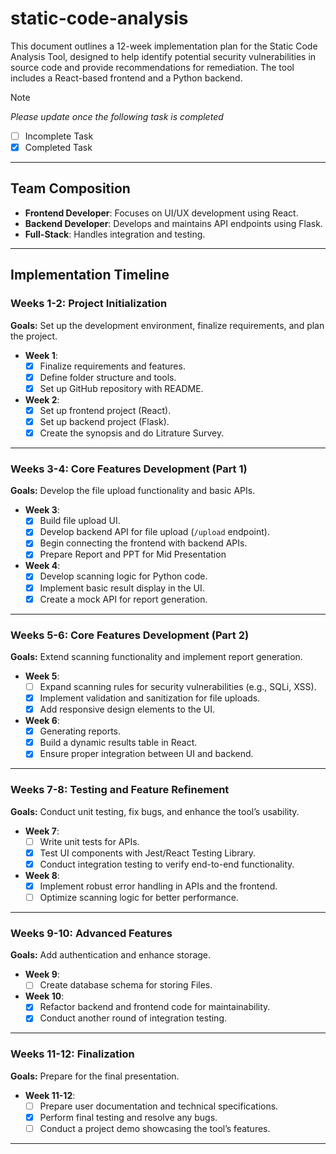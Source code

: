# static-code-analysis

This document outlines a 12-week implementation plan for the Static Code Analysis Tool, designed to help identify potential security vulnerabilities in source code and provide recommendations for remediation. The tool includes a React-based frontend and a Python backend.

>[!NOTE]
>*Please update once the following task is completed*
>- [ ] Incomplete Task
>- [x] Completed Task

---

## Team Composition
- **Frontend Developer**: Focuses on UI/UX development using React.
- **Backend Developer**: Develops and maintains API endpoints using Flask.
- **Full-Stack**: Handles integration and testing.

---

## Implementation Timeline

### **Weeks 1-2: Project Initialization**
**Goals:** Set up the development environment, finalize requirements, and plan the project.

- **Week 1**:
  - [x] Finalize requirements and features.
  - [x] Define folder structure and tools.
  - [x] Set up GitHub repository with README.

- **Week 2**:
  - [x] Set up frontend project (React).
  - [x] Set up backend project (Flask).
  - [x] Create the synopsis and do Litrature Survey.

---

### **Weeks 3-4: Core Features Development (Part 1)**
**Goals:** Develop the file upload functionality and basic APIs.

- **Week 3**:
  - [x] Build file upload UI.
  - [x] Develop backend API for file upload (`/upload` endpoint).
  - [x] Begin connecting the frontend with backend APIs.
  - [x] Prepare Report and PPT for Mid Presentation

- **Week 4**:
  - [x] Develop scanning logic for Python code.
  - [x] Implement basic result display in the UI.
  - [x] Create a mock API for report generation.

---

### **Weeks 5-6: Core Features Development (Part 2)**
**Goals:** Extend scanning functionality and implement report generation.

- **Week 5**:
  - [ ] Expand scanning rules for security vulnerabilities (e.g., SQLi, XSS).
  - [x] Implement validation and sanitization for file uploads.
  - [x] Add responsive design elements to the UI.

- **Week 6**:
  - [x] Generating reports.
  - [x] Build a dynamic results table in React.
  - [x] Ensure proper integration between UI and backend.

---

### **Weeks 7-8: Testing and Feature Refinement**
**Goals:** Conduct unit testing, fix bugs, and enhance the tool’s usability.

- **Week 7**:
  - [ ] Write unit tests for APIs.
  - [x] Test UI components with Jest/React Testing Library.
  - [x] Conduct integration testing to verify end-to-end functionality.

- **Week 8**:
  - [x] Implement robust error handling in APIs and the frontend.
  - [ ] Optimize scanning logic for better performance.

---

### **Weeks 9-10: Advanced Features**
**Goals:** Add authentication and enhance storage.

- **Week 9**:
  - [ ] Create database schema for storing Files.

- **Week 10**:
  - [X] Refactor backend and frontend code for maintainability.
  - [X] Conduct another round of integration testing.

---

### **Weeks 11-12: Finalization**
**Goals:** Prepare for the final presentation.

- **Week 11-12**:
  - [ ] Prepare user documentation and technical specifications.
  - [X] Perform final testing and resolve any bugs.
  - [ ] Conduct a project demo showcasing the tool’s features.

---
